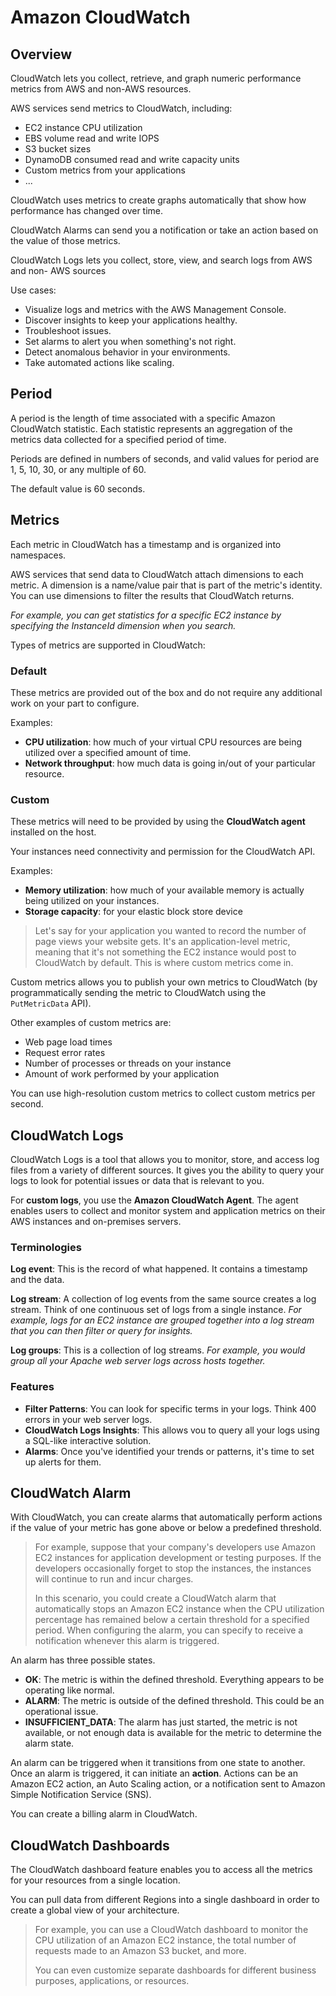 # Amazon CloudWatch

## Overview

CloudWatch lets you collect, retrieve, and graph numeric performance metrics from AWS and non-AWS resources.

AWS services send metrics to CloudWatch, including:
- EC2 instance CPU utilization
- EBS volume read and write IOPS
- S3 bucket sizes
- DynamoDB consumed read and write capacity units
- Custom metrics from your applications
- ...

CloudWatch uses metrics to create graphs automatically that show how performance has changed over time.

CloudWatch Alarms can send you a notification or take an action based on the value of those metrics.

CloudWatch Logs lets you collect, store, view, and search logs from AWS and non- AWS sources

Use cases:
- Visualize logs and metrics with the AWS Management Console.
- Discover insights to keep your applications healthy.
- Troubleshoot issues.
- Set alarms to alert you when something's not right.
- Detect anomalous behavior in your environments.
- Take automated actions like scaling.


## Period

A period is the length of time associated with a specific Amazon CloudWatch statistic. Each statistic represents an aggregation of the metrics data collected for a specified period of time.

Periods are defined in numbers of seconds, and valid values for period are 1, 5, 10, 30, or any multiple of 60.

The default value is 60 seconds.


## Metrics

Each metric in CloudWatch has a timestamp and is organized into namespaces.

AWS services that send data to CloudWatch attach dimensions to each metric. A dimension is a name/value pair that is part of the metric's identity. You can use dimensions to filter the results that CloudWatch returns.

*For example, you can get statistics for a specific EC2 instance by specifying the InstanceId dimension when you search.*

Types of metrics are supported in CloudWatch:

### Default

These metrics are provided out of the box and do not require any additional work on your part to configure.

Examples:
- **CPU utilization**: how much of your virtual CPU resources are being utilized over a specified amount of time.
- **Network throughput**: how much data is going in/out of your particular resource.


### Custom

These metrics will need to be provided by using the **CloudWatch agent** installed on the host.

Your instances need connectivity and permission for the CloudWatch API.

Examples:
- **Memory utilization**: how much of your available memory
is actually being utilized on your instances.
- **Storage capacity**: for your elastic block store device

> Let's say for your application you wanted to record the number of page views your website gets. It's an application-level metric, meaning that it's not something the EC2 instance would post to CloudWatch by default. This is where custom metrics come in. 

Custom metrics allows you to publish your own metrics to CloudWatch (by programmatically sending the metric to CloudWatch using the `PutMetricData` API).

Other examples of custom metrics are: 

- Web page load times
- Request error rates
- Number of processes or threads on your instance
- Amount of work performed by your application

You can use high-resolution custom metrics to collect custom metrics per second.


## CloudWatch Logs

CloudWatch Logs is a tool that allows you to monitor, store, and access log files from a variety of different sources. It gives you the ability to query your logs to look for potential issues or data that is relevant to you.

For **custom logs**, you use the **Amazon CloudWatch Agent**. The agent enables users to collect and monitor system and application metrics on their AWS instances and on-premises servers.

### Terminologies

**Log event**: This is the record of what happened. It contains a timestamp and the data.

**Log stream**: A collection of log events from the same source creates a log stream. Think of one continuous set of logs from a single instance. *For example, logs for an EC2 instance are grouped together into a log stream that you can then filter or query for insights.*

**Log groups**: This is a collection of log streams. *For example, you would group all your Apache web server logs across hosts together.*

### Features

- **Filter Patterns**: You can look for specific terms in your logs. Think 400 errors in your web server logs.
- **CloudWatch Logs Insights**: This allows vou to query all your logs using a SQL-like interactive solution.
- **Alarms**: Once you've identified your trends or patterns, it's time to set up alerts for them.


## CloudWatch Alarm

With CloudWatch, you can create alarms that automatically perform actions if the value of your metric has gone above or below a predefined threshold. 

> For example, suppose that your company's developers use Amazon EC2 instances for application development or testing purposes. If the developers occasionally forget to stop the instances, the instances will continue to run and incur charges. 
>
> In this scenario, you could create a CloudWatch alarm that automatically stops an Amazon EC2 instance when the CPU utilization percentage has remained below a certain threshold for a specified period. When configuring the alarm, you can specify to receive a notification whenever this alarm is triggered.

An alarm has three possible states.

- **OK**: The metric is within the defined threshold. Everything appears to be operating like normal.
- **ALARM**: The metric is outside of the defined threshold. This could be an operational issue.
- **INSUFFICIENT_DATA**: The alarm has just started, the metric is not available, or not enough data is available for the metric to determine the alarm state.

An alarm can be triggered when it transitions from one state to another. Once an alarm is triggered, it can initiate an **action**. Actions can be an Amazon EC2 action, an Auto Scaling action, or a notification sent to Amazon Simple Notification Service (SNS).

You can create a billing alarm in CloudWatch.


## CloudWatch Dashboards


The CloudWatch dashboard feature enables you to access all the metrics for your resources from a single location. 

You can pull data from different Regions into a single dashboard in order to create a global view of your architecture.

> For example, you can use a CloudWatch dashboard to monitor the CPU utilization of an Amazon EC2 instance, the total number of requests made to an Amazon S3 bucket, and more.
>
> You can even customize separate dashboards for different business purposes, applications, or resources.
